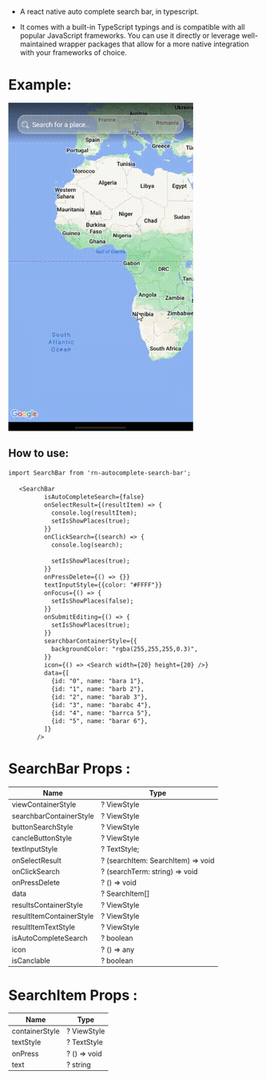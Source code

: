 - A react native auto complete search bar, in typescript.

- It comes with a built-in TypeScript typings and is compatible with all popular JavaScript frameworks. You can use it directly or leverage well-maintained wrapper packages that allow for a more native integration with your frameworks of choice.

# Example:

![](./assets/videos/1.gif)

## How to use:

```
import SearchBar from 'rn-autocomplete-search-bar';

   <SearchBar
          isAutoCompleteSearch={false}
          onSelectResult={(resultItem) => {
            console.log(resultItem);
            setIsShowPlaces(true);
          }}
          onClickSearch={(search) => {
            console.log(search);

            setIsShowPlaces(true);
          }}
          onPressDelete={() => {}}
          textInputStyle={{color: "#FFFF"}}
          onFocus={() => {
            setIsShowPlaces(false);
          }}
          onSubmitEditing={() => {
            setIsShowPlaces(true);
          }}
          searchbarContainerStyle={{
            backgroundColor: "rgba(255,255,255,0.3)",
          }}
          icon={() => <Search width={20} height={20} />}
          data={[
            {id: "0", name: "bara 1"},
            {id: "1", name: "barb 2"},
            {id: "2", name: "barab 3"},
            {id: "3", name: "barabc 4"},
            {id: "4", name: "barrca 5"},
            {id: "5", name: "barar 6"},
          ]}
        />
```

# SearchBar Props :

| Name                     | Type                               |
| ------------------------ | ---------------------------------- |
| viewContainerStyle       | ? ViewStyle                        |
| searchbarContainerStyle  | ? ViewStyle                        |
| buttonSearchStyle        | ? ViewStyle                        |
| cancleButtonStyle        | ? ViewStyle                        |
| textInputStyle           | ? TextStyle;                       |
| onSelectResult           | ? (searchItem: SearchItem) => void |
| onClickSearch            | ? (searchTerm: string) => void     |
| onPressDelete            | ? () => void                       |
| data                     | ? SearchItem[]                     |
| resultsContainerStyle    | ? ViewStyle                        |
| resultItemContainerStyle | ? ViewStyle                        |
| resultItemTextStyle      | ? ViewStyle                        |
| isAutoCompleteSearch     | ? boolean                          |
| icon                     | ? () => any                        |
| isCanclable              | ? boolean                          |

# SearchItem Props :

| Name           | Type         |
| -------------- | ------------ |
| containerStyle | ? ViewStyle  |
| textStyle      | ? TextStyle  |
| onPress        | ? () => void |
| text           | ? string     |
